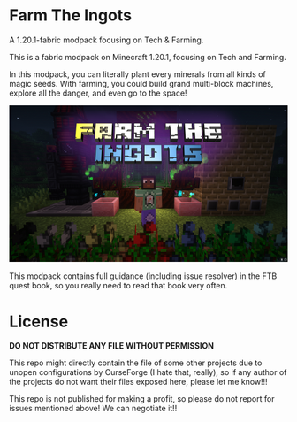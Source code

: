 # Farm The Ingots

A 1.20.1-fabric modpack focusing on Tech & Farming.

This is a fabric modpack on Minecraft 1.20.1, focusing on Tech and Farming.

In this modpack, you can literally plant every minerals from all kinds of magic seeds.
With farming, you could build grand multi-block machines, explore all the danger, and even go to the space!

![](cover.png)

This modpack contains full guidance (including issue resolver) in the FTB quest book, so you really need to read that book very often.

# License

**DO NOT DISTRIBUTE ANY FILE WITHOUT PERMISSION**

This repo might directly contain the file of some other projects due to unopen configurations by CurseForge (I hate that, really), so if any author of the projects do not want their files exposed here, please let me know!!!

This repo is not published for making a profit, so please do not report for issues mentioned above! We can negotiate it!!